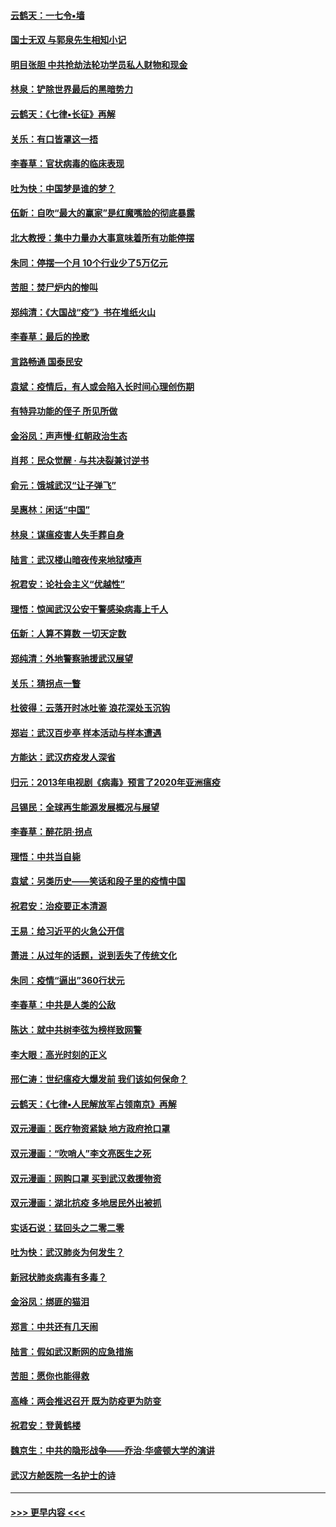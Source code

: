 #### [云鹤天：一七令▪墙](../pages/nsc993/n11910627.md?t=03031302) 
#### [国士无双 与郭泉先生相知小记](../pages/nsc993/n11910613.md?t=03031302) 
#### [明目张胆 中共抢劫法轮功学员私人财物和现金](../pages/nsc993/n11910262.md?t=03031302) 
#### [林泉：铲除世界最后的黑暗势力](../pages/nsc993/n11909320.md?t=03031302) 
#### [云鹤天：《七律▪长征》再解](../pages/nsc993/n11909327.md?t=03031302) 
#### [关乐：有口皆罩这一捂](../pages/nsc993/n11908393.md?t=03031302) 
#### [李春草：官状病毒的临床表现](../pages/nsc993/n11908339.md?t=03031302) 
#### [吐为快：中国梦是谁的梦？](../pages/nsc993/n11906564.md?t=03031302) 
#### [伍新：自吹“最大的赢家”是红魔嘴脸的彻底暴露](../pages/nsc993/n11906407.md?t=03031302) 
#### [北大教授：集中力量办大事意味着所有功能停摆](../pages/nsc993/n11904800.md?t=03031302) 
#### [朱同：停摆一个月 10个行业少了5万亿元](../pages/nsc993/n11904498.md?t=03031302) 
#### [苦胆：焚尸炉内的惨叫](../pages/nsc993/n11904479.md?t=03031302) 
#### [郑纯清：《大国战“疫”》书在堆纸火山](../pages/nsc993/n11904450.md?t=03031302) 
#### [李春草：最后的挽歌](../pages/nsc993/n11904441.md?t=03031302) 
#### [言路畅通 国泰民安](../pages/nsc993/n11904222.md?t=03031302) 
#### [袁斌：疫情后，有人或会陷入长时间心理创伤期](../pages/nsc993/n11901514.md?t=03031302) 
#### [有特异功能的侄子 所见所做](../pages/nsc993/n11901154.md?t=03031302) 
#### [金浴凤：声声慢‧红朝政治生态](../pages/nsc993/n11899553.md?t=03031302) 
#### [肖邦：民众觉醒 · 与共决裂兼讨逆书](../pages/nsc993/n11898435.md?t=03031302) 
#### [俞元：饿城武汉“让子弹飞”](../pages/nsc993/n11898344.md?t=03031302) 
#### [吴惠林：闲话“中国”](../pages/nsc993/n11898182.md?t=03031302) 
#### [林泉：谋瘟疫害人失手葬自身](../pages/nsc993/n11897892.md?t=03031302) 
#### [陆言：武汉楼山暗夜传来地狱嚎声](../pages/nsc993/n11897033.md?t=03031302) 
#### [祝君安：论社会主义“优越性”](../pages/nsc993/n11897005.md?t=03031302) 
#### [理悟：惊闻武汉公安干警感染病毒上千人](../pages/nsc993/n11896947.md?t=03031302) 
#### [伍新：人算不算数 一切天定数](../pages/nsc993/n11893372.md?t=03031302) 
#### [郑纯清：外地警察驰援武汉展望](../pages/nsc993/n11893115.md?t=03031302) 
#### [关乐：猜拐点一瞥](../pages/nsc993/n11893020.md?t=03031302) 
#### [杜彼得：云落开时冰吐鉴 浪花深处玉沉钩](../pages/nsc993/n11892107.md?t=03031302) 
#### [郑岩：武汉百步亭 样本活动与样本遭遇](../pages/nsc993/n11892310.md?t=03031302) 
#### [方能达：武汉疠疫发人深省](../pages/nsc993/n11891376.md?t=03031302) 
#### [归元：2013年电视剧《病毒》预言了2020年亚洲瘟疫](../pages/nsc993/n11891126.md?t=03031302) 
#### [吕锡民：全球再生能源发展概况与展望](../pages/nsc993/n11890613.md?t=03031302) 
#### [李春草：醉花阴·拐点](../pages/nsc993/n11890567.md?t=03031302) 
#### [理悟：中共当自毙](../pages/nsc993/n11890559.md?t=03031302) 
#### [袁斌：另类历史——笑话和段子里的疫情中国](../pages/nsc993/n11889243.md?t=03031302) 
#### [祝君安：治疫要正本清源](../pages/nsc993/n11889085.md?t=03031302) 
#### [王易：给习近平的火急公开信](../pages/nsc993/n11888225.md?t=03031302) 
#### [萧进：从过年的话题，说到丢失了传统文化](../pages/nsc993/n11887732.md?t=03031302) 
#### [朱同：疫情“逼出”360行状元](../pages/nsc993/n11887678.md?t=03031302) 
#### [李春草：中共是人类的公敌](../pages/nsc993/n11887656.md?t=03031302) 
#### [陈达：就中共树李弦为榜样致网警](../pages/nsc993/n11887625.md?t=03031302) 
#### [李大眼：高光时刻的正义](../pages/nsc993/n11887585.md?t=03031302) 
#### [邢仁涛：世纪瘟疫大爆发前 我们该如何保命？](../pages/nsc993/n11887535.md?t=03031302) 
#### [云鹤天：《七律▪人民解放军占领南京》再解](../pages/nsc993/n11887524.md?t=03031302) 
#### [双元漫画：医疗物资紧缺 地方政府抢口罩](../pages/nsc993/n11884744.md?t=03031302) 
#### [双元漫画：“吹哨人”李文亮医生之死](../pages/nsc993/n11884705.md?t=03031302) 
#### [双元漫画：网购口罩 买到武汉救援物资](../pages/nsc993/n11884670.md?t=03031302) 
#### [双元漫画：湖北抗疫 多地居民外出被抓](../pages/nsc993/n11884643.md?t=03031302) 
#### [实话石说：猛回头之二零二零](../pages/nsc993/n11883968.md?t=03031302) 
#### [吐为快：武汉肺炎为何发生？](../pages/nsc993/n11882180.md?t=03031302) 
#### [新冠状肺炎病毒有多毒？](../pages/nsc993/n11881790.md?t=03031302) 
#### [金浴凤：绑匪的猫泪](../pages/nsc993/n11880664.md?t=03031302) 
#### [郑言：中共还有几天闹](../pages/nsc993/n11880645.md?t=03031302) 
#### [陆言：假如武汉断网的应急措施](../pages/nsc993/n11880619.md?t=03031302) 
#### [苦胆：愿你也能得救](../pages/nsc993/n11880601.md?t=03031302) 
#### [高峰：两会推迟召开  既为防疫更为防变](../pages/nsc993/n11879977.md?t=03031302) 
#### [祝君安：登黄鹤楼](../pages/nsc993/n11880583.md?t=03031302) 
#### [魏京生：中共的隐形战争——乔治‧华盛顿大学的演讲](../pages/nsc993/n11879765.md?t=03031302) 
#### [武汉方舱医院一名护士的诗](../pages/nsc993/n11878480.md?t=03031302) 

----
#### [ >>> 更早内容 <<< ](../indexes/nsc993-earlier.md)
